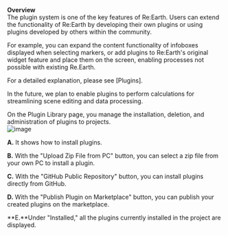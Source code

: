 **Overview**
<br>
The plugin system is one of the key features of Re:Earth. Users can extend the functionality of Re:Earth by developing their own plugins or using plugins developed by others within the community.

For example, you can expand the content functionality of infoboxes displayed when selecting markers, or add plugins to Re:Earth's original widget feature and place them on the screen, enabling processes not possible with existing Re.Earth.

For a detailed explanation, please see [Plugins].

In the future, we plan to enable plugins to perform calculations for streamlining scene editing and data processing.

On the Plugin Library page, you manage the installation, deletion, and administration of plugins to projects.
<br>
![image](https://github.com/CS-eukarya/User-Manual-English-/assets/154571156/437e9bd2-ce2f-448b-994d-f5c4b4c5f1f8)

**A.** It shows how to install plugins.

**B.** With the "Upload Zip File from PC" button, you can select a zip file from your own PC to install a plugin.

**C.** With the "GitHub Public Repository" button, you can install plugins directly from GitHub.

**D.** With the "Publish Plugin on Marketplace" button, you can publish your created plugins on the marketplace.

**E.**Under "Installed," all the plugins currently installed in the project are displayed.
